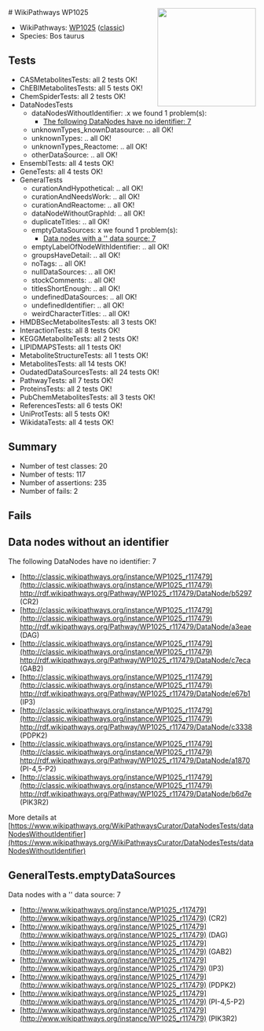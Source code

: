 <img style="float: right; width: 200px" src="https://upload.wikimedia.org/wikipedia/commons/thumb/8/83/Wplogo_with_text_500.png/640px-Wplogo_with_text_500.png" />
# WikiPathways WP1025

* WikiPathways: [WP1025](https://wikipathways.org/pathways/WP1025) ([classic](https://classic.wikipathways.org/instance/WP1025))
* Species: Bos taurus
## Tests
* CASMetabolitesTests: all 2 tests OK!
* ChEBIMetabolitesTests: all 5 tests OK!
* ChemSpiderTests: all 2 tests OK!
* DataNodesTests
    * dataNodesWithoutIdentifier: .x we found 1 problem(s):
        * [The following DataNodes have no identifier: 7](#d2d32fa6)
    * unknownTypes_knownDatasource: .. all OK!
    * unknownTypes: .. all OK!
    * unknownTypes_Reactome: .. all OK!
    * otherDataSource: .. all OK!
* EnsemblTests: all 4 tests OK!
* GeneTests: all 4 tests OK!
* GeneralTests
    * curationAndHypothetical: .. all OK!
    * curationAndNeedsWork: .. all OK!
    * curationAndReactome: .. all OK!
    * dataNodeWithoutGraphId: .. all OK!
    * duplicateTitles: .. all OK!
    * emptyDataSources: x we found 1 problem(s):
        * [Data nodes with a '' data source: 7](#3d121fd2)
    * emptyLabelOfNodeWithIdentifier: .. all OK!
    * groupsHaveDetail: .. all OK!
    * noTags: .. all OK!
    * nullDataSources: .. all OK!
    * stockComments: .. all OK!
    * titlesShortEnough: .. all OK!
    * undefinedDataSources: .. all OK!
    * undefinedIdentifier: .. all OK!
    * weirdCharacterTitles: .. all OK!
* HMDBSecMetabolitesTests: all 3 tests OK!
* InteractionTests: all 8 tests OK!
* KEGGMetaboliteTests: all 2 tests OK!
* LIPIDMAPSTests: all 1 tests OK!
* MetaboliteStructureTests: all 1 tests OK!
* MetabolitesTests: all 14 tests OK!
* OudatedDataSourcesTests: all 24 tests OK!
* PathwayTests: all 7 tests OK!
* ProteinsTests: all 2 tests OK!
* PubChemMetabolitesTests: all 3 tests OK!
* ReferencesTests: all 6 tests OK!
* UniProtTests: all 5 tests OK!
* WikidataTests: all 4 tests OK!


## Summary

* Number of test classes: 20
* Number of tests: 117
* Number of assertions: 235
* Number of fails: 2

## Fails

<a name="d2d32fa6" />

## Data nodes without an identifier

The following DataNodes have no identifier: 7

* [http://classic.wikipathways.org/instance/WP1025_r117479](http://classic.wikipathways.org/instance/WP1025_r117479) http://rdf.wikipathways.org/Pathway/WP1025_r117479/DataNode/b5297 (CR2)
* [http://classic.wikipathways.org/instance/WP1025_r117479](http://classic.wikipathways.org/instance/WP1025_r117479) http://rdf.wikipathways.org/Pathway/WP1025_r117479/DataNode/a3eae (DAG)
* [http://classic.wikipathways.org/instance/WP1025_r117479](http://classic.wikipathways.org/instance/WP1025_r117479) http://rdf.wikipathways.org/Pathway/WP1025_r117479/DataNode/c7eca (GAB2)
* [http://classic.wikipathways.org/instance/WP1025_r117479](http://classic.wikipathways.org/instance/WP1025_r117479) http://rdf.wikipathways.org/Pathway/WP1025_r117479/DataNode/e67b1 (IP3)
* [http://classic.wikipathways.org/instance/WP1025_r117479](http://classic.wikipathways.org/instance/WP1025_r117479) http://rdf.wikipathways.org/Pathway/WP1025_r117479/DataNode/c3338 (PDPK2)
* [http://classic.wikipathways.org/instance/WP1025_r117479](http://classic.wikipathways.org/instance/WP1025_r117479) http://rdf.wikipathways.org/Pathway/WP1025_r117479/DataNode/a1870 (PI-4,5-P2)
* [http://classic.wikipathways.org/instance/WP1025_r117479](http://classic.wikipathways.org/instance/WP1025_r117479) http://rdf.wikipathways.org/Pathway/WP1025_r117479/DataNode/b6d7e (PIK3R2)


More details at [https://www.wikipathways.org/WikiPathwaysCurator/DataNodesTests/dataNodesWithoutIdentifier](https://www.wikipathways.org/WikiPathwaysCurator/DataNodesTests/dataNodesWithoutIdentifier)

<a name="3d121fd2" />

## GeneralTests.emptyDataSources

Data nodes with a '' data source: 7

* [http://www.wikipathways.org/instance/WP1025_r117479](http://www.wikipathways.org/instance/WP1025_r117479) (CR2)
* [http://www.wikipathways.org/instance/WP1025_r117479](http://www.wikipathways.org/instance/WP1025_r117479) (DAG)
* [http://www.wikipathways.org/instance/WP1025_r117479](http://www.wikipathways.org/instance/WP1025_r117479) (GAB2)
* [http://www.wikipathways.org/instance/WP1025_r117479](http://www.wikipathways.org/instance/WP1025_r117479) (IP3)
* [http://www.wikipathways.org/instance/WP1025_r117479](http://www.wikipathways.org/instance/WP1025_r117479) (PDPK2)
* [http://www.wikipathways.org/instance/WP1025_r117479](http://www.wikipathways.org/instance/WP1025_r117479) (PI-4,5-P2)
* [http://www.wikipathways.org/instance/WP1025_r117479](http://www.wikipathways.org/instance/WP1025_r117479) (PIK3R2)


